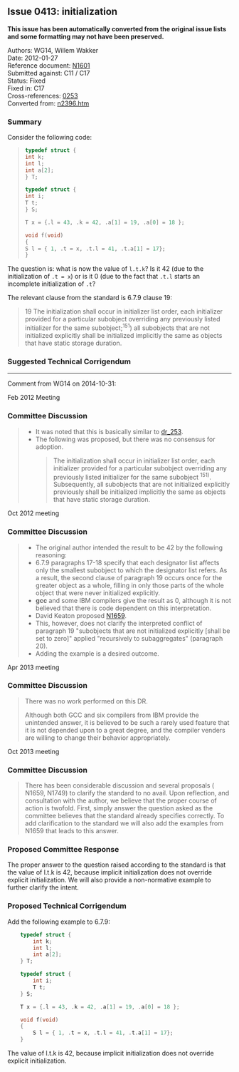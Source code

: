 ## Issue 0413: initialization

**This issue has been automatically converted from the original issue lists and some formatting may not have been preserved.**

Authors: WG14, Willem Wakker  
Date: 2012-01-27  
Reference document: [N1601](https://www.open-std.org/jtc1/sc22/wg14/www/docs/n1601.htm)  
Submitted against: C11 / C17  
Status: Fixed  
Fixed in: C17  
Cross-references: [0253](../c99/issue0253.md)  
Converted from: [n2396.htm](https://www.open-std.org/jtc1/sc22/wg14/www/docs/n2396.htm)

### Summary

Consider the following code:

> ```c
> typedef struct {
> int k;
> int l;
> int a[2];
> } T;
>
> typedef struct {
> int i;
> T t;
> } S;
>
> T x = {.l = 43, .k = 42, .a[1] = 19, .a[0] = 18 };
>
> void f(void)
> {
> S l = { 1, .t = x, .t.l = 41, .t.a[1] = 17};
> }
> ```

The question is: what is now the value of `l.t.k`? Is it 42 (due to the
initialization of `.t = x`) or is it 0 (due to the fact that `.t.l` starts an
incomplete initialization of `.t`?

The relevant clause from the standard is 6.7.9 clause 19:

> 19 The initialization shall occur in initializer list order, each initializer
> provided for a particular subobject overriding any previously listed initializer
> for the same subobject;<sup>151</sup>) all subobjects that are not initialized
> explicitly shall be initialized implicitly the same as objects that have static
> storage duration.

### Suggested Technical Corrigendum

---

Comment from WG14 on 2014-10-31:

Feb 2012 Meeting

### Committee Discussion

> * It was noted that this is basically similar to [dr\_253](../c99/issue0253.md).
> * The following was proposed, but there was no consensus for adoption.
>   > The initialization shall occur in initializer list order, each initializer
>   > provided for a particular subobject overriding any previously listed initializer
>   > for the same subobject <sup>151\)</sup>. Subsequently, all subobjects that are
>   > not initialized explicitly previously shall be initialized implicitly the same
>   > as objects that have static storage duration.

Oct 2012 meeting

### Committee Discussion

> * The original author intended the result to be 42 by the following reasoning:
> * 6.7.9 paragraphs 17-18 specify that each designator list affects only the smallest subobject to which the designator list refers. As a result, the second clause of paragraph 19 occurs once for the greater object as a whole, filling in only those parts of the whole object that were never initialized explicitly.
> * **gcc** and some IBM compilers give the result as 0, although it is not believed that there is code dependent on this interpretation.
> * David Keaton proposed [N1659](https://www.open-std.org/jtc1/sc22/wg14/www/docs/n1659.pdf).
> * This, however, does not clarify the interpreted conflict of paragraph 19 "subobjects that are not initialized explicitly \[shall be set to zero\]" applied "recursively to subaggregates" (paragraph 20).
> * Adding the example is a desired outcome.

Apr 2013 meeting

### Committee Discussion

> There was no work performed on this DR.
>
> Although both GCC and six compilers from IBM provide the unintended answer, it
> is believed to be such a rarely used feature that it is not depended upon to a
> great degree, and the compiler venders are willing to change their behavior
> appropriately.

Oct 2013 meeting

### Committee Discussion

> There has been considerable discussion and several proposals ( N1659, N1749) to
> clarify the standard to no avail. Upon reflection, and consultation with the
> author, we believe that the proper course of action is twofold. First, simply
> answer the question asked as the committee believes that the standard already
> specifies correctly. To add clarification to the standard we will also add the
> examples from N1659 that leads to this answer.

### Proposed Committee Response

The proper answer to the question raised according to the standard is that the
value of l.t.k is 42, because implicit initialization does not override explicit
initialization. We will also provide a non-normative example to further clarify
the intent.

### Proposed Technical Corrigendum

Add the following example to 6.7.9:

```c
    typedef struct {
        int k;
        int l;
        int a[2];
    } T;

    typedef struct {
        int i;
        T t;
    } S;

    T x = {.l = 43, .k = 42, .a[1] = 19, .a[0] = 18 };

    void f(void)
    {
        S l = { 1, .t = x, .t.l = 41, .t.a[1] = 17};
    }
```

The value of l.t.k is 42, because implicit initialization does not override
explicit initialization.
